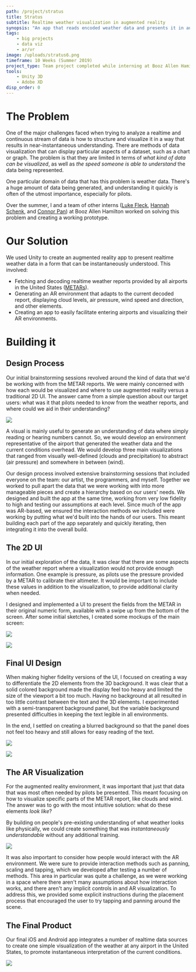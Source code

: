 ```yaml
---
path: /project/stratus
title: Stratus
subtitle: Realtime weather visualization in augmented reality
synopsis: "An app that reads encoded weather data and presents it in augmented reality so pilots are able to instantaneously understand the current conditions."
tags:
    - big projects
    - data viz
    - ar/vr
image: /uploads/stratus6.png
timeframe: 10 Weeks (Summer 2019)
project_type: Team project completed while interning at Booz Allen Hamilton
tools:
    - Unity 3D
    - Adobe XD
disp_order: 0
---
```


# The Problem

One of the major challenges faced when trying to analyze a realtime and continuous stream of data is how to structure and visualize it in a way that results in near-instantaneous understanding. There are methods of data visualization that can display particular aspects of a dataset, such as a chart or graph. The problem is that they are limited in terms of _what kind of data can be visualized_, as well as _the speed someone is able to understand_ the data being represented.

One particular domain of data that has this problem is weather data. There's a huge amount of data being generated, and understanding it quickly is often of the utmost importance, especially for pilots.

Over the summer, I and a team of other interns ([Luke Fleck](http://lrfleck.com/), [Hannah Schenk](https://www.hannahschenk.com/), and [Connor Pan](https://github.com/NameClassified)) at Booz Allen Hamilton worked on solving this problem and creating a working prototype.

# Our Solution

We used Unity to create an augmented reality app to present realtime weather data in a form that can be instantaneously understood. This involved:

-   Fetching and decoding realtime weather reports provided by all airports in the United States ([METARs](https://aviationweather.gov/metar)).
-   Generating an AR environment that adapts to the current decoded report, displaying cloud levels, air pressure, wind speed and direction, and other elements.
-   Creating an app to easily facilitate entering airports and visualizing their AR environments.

# Building it

## Design Process

Our initial brainstorming sessions revolved around the kind of data that we'd be working with from the METAR reports. We were mainly concerned with how each would be visualized and where to use augmented reality versus a traditional 2D UI. The answer came from a simple question about our target users: what was it that pilots needed to know from the weather reports, and where could we aid in their understanding?

![ ](/uploads/whiteboards.jpg "A compilation of whiteboard sketches during early ideation sessions")

A visual is mainly useful to generate an understanding of data where simply reading or hearing numbers cannot. So, we would develop an environment representative of the airport that generated the weather data and the current conditions overhead. We would develop three main visualizations that ranged from visually well-defined (clouds and precipitation) to abstract (air pressure) and somewhere in between (wind).

Our design process involved extensive brainstorming sessions that included everyone on the team: our artist, the programmers, and myself. Together we worked to pull apart the data that we were working with into more manageable pieces and create a hierarchy based on our users' needs. We designed and built the app at the same time, working from very low fidelity to high and testing our assumptions at each level. Since much of the app was AR-based, we ensured the interaction methods we included were working by putting what we'd built into the hands of our users. This meant building each part of the app separately and quickly iterating, then integrating it into the overall build.

## The 2D UI

In our initial exploration of the data, it was clear that there are some aspects of the weather report where a visualization would not provide enough information. One example is pressure, as pilots use the pressure provided by a METAR to calibrate their altimeter. It would be important to include these values in addition to the visualization, to provide additional clarity when needed.

I designed and implemented a UI to present the fields from the METAR in their original numeric form, available with a swipe up from the bottom of the screen. After some initial sketches, I created some mockups of the main screen:

![ ](/uploads/wire1.png "A simple mockup of the UI with the panel closed")

![ ](/uploads/wire2.png "With the panel open")

## Final UI Design

When making higher fidelity versions of the UI, I focused on creating a way to differentiate the 2D elements from the 3D background. It was clear that a solid colored background made the display feel too heavy and limited the size of the viewport a bit too much. Having no background at all resulted in too little contrast between the text and the 3D elements. I experimented with a semi-transparent background panel, but the variable background presented difficulties in keeping the text legible in all environments.

In the end, I settled on creating a blurred background so that the panel does not feel too heavy and still allows for easy reading of the text.

![ ](/uploads/stratus1.png "A screenshot of the app showing the AR visualization of rainy weather at an airport")

![ ](/uploads/stratus2.png "The panel showing additional details and specific measurements")

## The AR Visualization

For the augmented reality environment, it was important that just that data that was most often needed by pilots be presented. This meant focusing on how to visualize specific parts of the METAR report, like clouds and wind. The answer was to go with the most intuitive solution: what do these elements _look like_?

By building on people's pre-existing understanding of what weather looks like physically, we could create something that was _instantaneously understandable_ without any additional training.

![ ](/uploads/stratus.gif)

It was also important to consider how people would interact with the AR environment. We were sure to provide interaction methods such as panning, scaling and tapping, which we developed after testing a number of methods. This area in particular was quite a challenge, as we were working in a space where there aren't many assumptions about how interaction works, and there aren't any implicit controls in and AR visualization. To address this, we provided some explicit instructions during the placement process that encouraged the user to try tapping and panning around the scene.

## The Final Product

Our final iOS and Android app integrates a number of realtime data sources to create one simple visualization of the weather at any airport in the United States, to promote instantaneous interpretation of the current conditions.

![ ](/uploads/stratus.png)
